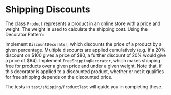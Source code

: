 # Shipping Discounts

The class `Product` represents a product in an online store with a price and weight. The weight is used to calculate the shipping cost. Using the Decorator Pattern:

Implement `DiscountDecorator`, which discounts the price of a product by a given percentage. Multiple discounts are applied cumulatively (e.g. if a 20% discount on $100 gives a price of $80, a further discount of 20% would give a price of $64). Implement `FreeShippingDecorator`, which makes shipping free for products over a given price and under a given weight. Note that, if this decorator is applied to a discounted product, whether or not it qualifies for free shipping depends on the discounted price.

The tests in `test/shipping/ProductTest` will guide you in completing these.
